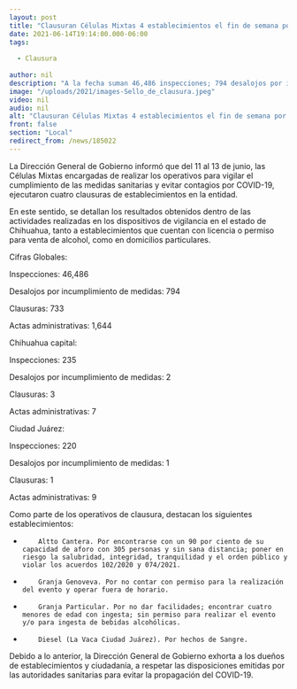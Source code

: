 ```yaml
---
layout: post
title: "Clausuran Células Mixtas 4 establecimientos el fin de semana por incumplir medidas anti COVID"
date: 2021-06-14T19:14:00.000-06:00
tags:
  
  - Clausura
  
author: nil
description: "A la fecha suman 46,486 inspecciones; 794 desalojos por incumplimiento de medidas; 733 clausuras y se han levantado 1,644 actas administrativas"
image: "/uploads/2021/images-Sello_de_clausura.jpeg"
video: nil
audio: nil
alt: "Clausuran Células Mixtas 4 establecimientos el fin de semana por incumplir medidas anti COVID"
front: false
section: "Local"
redirect_from: /news/185022
---
```


La Dirección General de Gobierno informó que del 11 al 13 de junio, las Células Mixtas encargadas de realizar los operativos para vigilar el cumplimiento de las medidas sanitarias y evitar contagios por COVID-19, ejecutaron cuatro clausuras de establecimientos en la entidad.

En este sentido, se detallan los resultados obtenidos dentro de las actividades realizadas en los dispositivos de vigilancia en el estado de Chihuahua, tanto a establecimientos que cuentan con licencia o permiso para venta de alcohol, como en domicilios particulares.

 

Cifras Globales:

Inspecciones: 46,486

Desalojos por incumplimiento de medidas: 794

Clausuras: 733

Actas administrativas: 1,644

 

Chihuahua capital:

Inspecciones: 235

Desalojos por incumplimiento de medidas: 2

Clausuras: 3

Actas administrativas: 7

 

Ciudad Juárez:

Inspecciones: 220

Desalojos por incumplimiento de medidas: 1

Clausuras: 1

Actas administrativas: 9

 

Como parte de los operativos de clausura, destacan los siguientes establecimientos:

 

-         Altto Cantera. Por encontrarse con un 90 por ciento de su capacidad de aforo con 305 personas y sin sana distancia; poner en riesgo la salubridad, integridad, tranquilidad y el orden público y violar los acuerdos 102/2020 y 074/2021.



-         Granja Genoveva. Por no contar con permiso para la realización del evento y operar fuera de horario.

 

-         Granja Particular. Por no dar facilidades; encontrar cuatro menores de edad con ingesta; sin permiso para realizar el evento y/o para ingesta de bebidas alcohólicas.

 

-         Diesel (La Vaca Ciudad Juárez). Por hechos de Sangre.

 
Debido a lo anterior, la Dirección General de Gobierno exhorta a los dueños de establecimientos y ciudadanía, a respetar las disposiciones emitidas por las autoridades sanitarias para evitar la propagación del COVID-19.